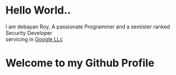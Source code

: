 <h1 style="text-align:centre">
Hello World..
</h1>
<p> 
I am debayan Roy, A passionate Programmer
and a semister ranked Security Developer
<br>
servicing in <a href="https://github.com/google">Google LLc</a>
<br>
<h1 style="text-align:centre">
Welcome to my Github Profile
</h1>
